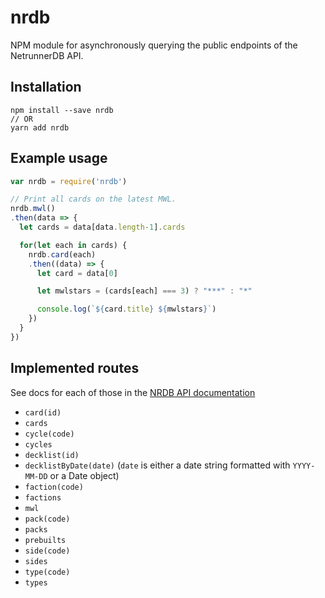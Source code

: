 # nrdb
NPM module for asynchronously querying the public endpoints of the NetrunnerDB API.

## Installation
```
npm install --save nrdb
// OR
yarn add nrdb
```

## Example usage

```javascript
var nrdb = require('nrdb')

// Print all cards on the latest MWL.
nrdb.mwl()
.then(data => {
  let cards = data[data.length-1].cards

  for(let each in cards) {
    nrdb.card(each)
    .then((data) => {
      let card = data[0]

      let mwlstars = (cards[each] === 3) ? "***" : "*"

      console.log(`${card.title} ${mwlstars}`)
    })
  }
})
```

## Implemented routes

See docs for each of those in the [NRDB API documentation](https://netrunnerdb.com/api/doc)

- `card(id)`
- `cards`
- `cycle(code)`
- `cycles`
- `decklist(id)`
- `decklistByDate(date)` (`date` is either a date string formatted with `YYYY-MM-DD` or a Date object)
- `faction(code)`
- `factions`
- `mwl`
- `pack(code)`
- `packs`
- `prebuilts`
- `side(code)`
- `sides`
- `type(code)`
- `types`
